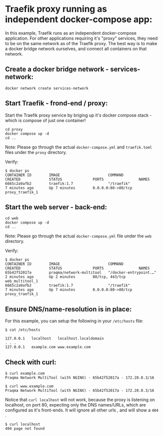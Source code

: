 # Traefik proxy running as independent docker-compose app:
In this example, Traefik runs as an independent docker-compose application. For other applications requiring it's "proxy" services, they need to be on the same network as of the Traefik proxy. The best way is to make a docker bridge network ourselves, and connect all containers on that network. 

## Create a docker bridge network - **services-network**:
```
docker network create services-network
```

## Start Traefik - frond-end / proxy:
Start the Traefik proxy service by briging up it's docker compose stack - which is compose of just one container!
```
cd proxy
docker compose up -d
cd ..
```
Note: Please go through the actual `docker-compose.yml` and `traefik.toml` files under the `proxy` directory.


Verify:
```
$ docker ps
CONTAINER ID        IMAGE                      COMMAND                  CREATED             STATUS              PORTS                NAMES
6665c2a9afb2        traefik:1.7                "/traefik"               7 minutes ago       Up 7 minutes        0.0.0.0:80->80/tcp   proxy_traefik_1
```

## Start the  web server - back-end:
```
cd web
docker compose up -d
cd ..
```
Note: Please go through the actual `docker-compose.yml` file under the `web` directory.


Verify:
```
$ docker ps
CONTAINER ID        IMAGE                      COMMAND                  CREATED             STATUS              PORTS                NAMES
65b42f52017a        praqma/network-multitool   "/docker-entrypoint.…"   2 minutes ago       Up 2 minutes        80/tcp, 443/tcp      web_multitool_1
6665c2a9afb2        traefik:1.7                "/traefik"               7 minutes ago       Up 7 minutes        0.0.0.0:80->80/tcp   proxy_traefik_1
```

## Ensure DNS/name-resolution is in place:
For this example, you can setup the following in your `/etc/hosts` file:
```
$ cat /etc/hosts

127.0.0.1	localhost	localhost.localdomain
. . . 
127.0.0.1	example.com	www.example.com
```

## Check with curl:
```
$ curl example.com
Praqma Network MultiTool (with NGINX) - 65b42f52017a - 172.20.0.3/16

$ curl www.example.com
Praqma Network MultiTool (with NGINX) - 65b42f52017a - 172.20.0.3/16
```

Notice that `curl localhost` will not work, because the proxy is listening on localhost, on port 80, expecting only the DNS names/URLs, which are configured as it's front-ends. It will ignore all other urls , and will show a `404` . 

```
$ curl localhost
404 page not found
```

